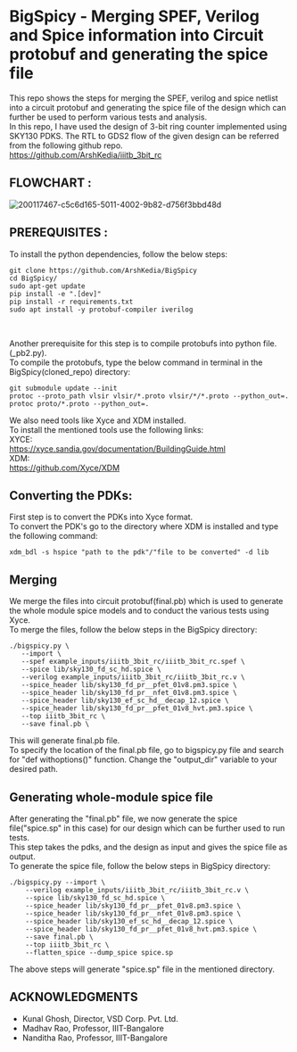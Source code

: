 # BigSpicy - Merging SPEF, Verilog and Spice information into Circuit protobuf and generating the spice file <br/>
This repo shows the steps for merging the SPEF, verilog and spice netlist into a circuit protobuf and generating the spice file of the design which can further be used to perform various tests and analysis.<br/>
In this repo, I have used the design of 3-bit ring counter implemented using SKY130 PDKS. The RTL to GDS2 flow of the given design can be referred from the following github repo.<br/>
https://github.com/ArshKedia/iiitb_3bit_rc <br/>

## FLOWCHART : <br/>
![200117467-c5c6d165-5011-4002-9b82-d756f3bbd48d](https://user-images.githubusercontent.com/64605104/206892403-9238ee48-5b2f-43e7-86d4-9f81d6f67f62.png)
<br/>
## PREREQUISITES : <br/>
   
To install the python dependencies, follow the below steps: <br/>
```
git clone https://github.com/ArshKedia/BigSpicy
cd BigSpicy/
sudo apt-get update
pip install -e ".[dev]"
pip install -r requirements.txt
sudo apt install -y protobuf-compiler iverilog
```
<br/>

Another prerequisite for this step is to compile protobufs into python file.(_pb2.py).<br/>
To compile the protobufs, type the below command in terminal in the BigSpicy(cloned_repo) directory:<br/>
```
git submodule update --init  
protoc --proto_path vlsir vlsir/*.proto vlsir/*/*.proto --python_out=.
protoc proto/*.proto --python_out=.
```
We also need tools like Xyce and XDM installed.<br/>
To install the mentioned tools use the following links:<br/>
XYCE: <br/>
https://xyce.sandia.gov/documentation/BuildingGuide.html <br/>
XDM: <br/>
https://github.com/Xyce/XDM <br/>
## Converting the PDKs: <br/>
First step is to convert the PDKs into Xyce format.<br/>
To convert the PDK's go to the directory where XDM is installed and type the following command:<br/>
```
xdm_bdl -s hspice "path to the pdk"/"file to be converted" -d lib
```
## Merging <br/>
We merge the files into circuit protobuf(final.pb) which is used to generate the whole module spice models and to conduct the various tests using Xyce.<br/>
To merge the files, follow the below steps in the BigSpicy directory: <br/>
```
./bigspicy.py \
   --import \
   --spef example_inputs/iiitb_3bit_rc/iiitb_3bit_rc.spef \
   --spice lib/sky130_fd_sc_hd.spice \
   --verilog example_inputs/iiitb_3bit_rc/iiitb_3bit_rc.v \
   --spice_header lib/sky130_fd_pr__pfet_01v8.pm3.spice \
   --spice_header lib/sky130_fd_pr__nfet_01v8.pm3.spice \
   --spice_header lib/sky130_ef_sc_hd__decap_12.spice \
   --spice_header lib/sky130_fd_pr__pfet_01v8_hvt.pm3.spice \
   --top iiitb_3bit_rc \
   --save final.pb \
```
This will generate final.pb file.<br/>
To specify the location of the final.pb file, go to bigspicy.py file and search for "def withoptions()" function. Change the "output_dir" variable to your desired path.<br/>

## Generating whole-module spice file <br/>
After generating the "final.pb" file, we now generate the spice file("spice.sp" in this case) for our design which can be further used to run tests.<br/>
This step takes the pdks, and the design as input and gives the spice file as output.<br/>
To generate the spice file, follow the below steps in BigSpicy directory: <br/>
```
./bigspicy.py --import \
    --verilog example_inputs/iiitb_3bit_rc/iiitb_3bit_rc.v \
    --spice lib/sky130_fd_sc_hd.spice \
    --spice_header lib/sky130_fd_pr__pfet_01v8.pm3.spice \
    --spice_header lib/sky130_fd_pr__nfet_01v8.pm3.spice \
    --spice_header lib/sky130_ef_sc_hd__decap_12.spice \
    --spice_header lib/sky130_fd_pr__pfet_01v8_hvt.pm3.spice \
    --save final.pb \
    --top iiitb_3bit_rc \
    --flatten_spice --dump_spice spice.sp
```
The above steps will generate "spice.sp" file in the mentioned directory.<br/>


## ACKNOWLEDGMENTS <br/>
- Kunal Ghosh, Director, VSD Corp. Pvt. Ltd.<br/>
- Madhav Rao, Professor, IIIT-Bangalore<br/>
- Nanditha Rao, Professor, IIIT-Bangalore<br/>


